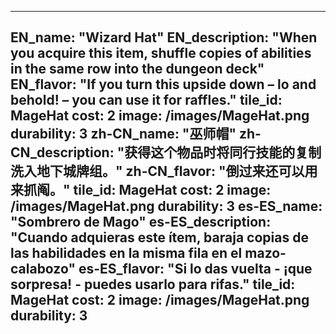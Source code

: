 ---

EN_name: "Wizard Hat"
EN_description: "When you acquire this item, shuffle copies of abilities in the same row into the dungeon deck"
EN_flavor: "If you turn this upside down – lo and behold! – you can use it for raffles."
tile_id: MageHat
cost: 2
image: /images/MageHat.png
durability: 3
zh-CN_name: "巫师帽"
zh-CN_description: "获得这个物品时将同行技能的复制洗入地下城牌组。"
zh-CN_flavor: "倒过来还可以用来抓阄。"
tile_id: MageHat
cost: 2
image: /images/MageHat.png
durability: 3
es-ES_name: "Sombrero de Mago"
es-ES_description: "Cuando adquieras este ítem, baraja copias de las habilidades en la misma fila en el mazo-calabozo"
es-ES_flavor: "Si lo das vuelta - ¡que sorpresa! - puedes usarlo para rifas."
tile_id: MageHat
cost: 2
image: /images/MageHat.png
durability: 3
---